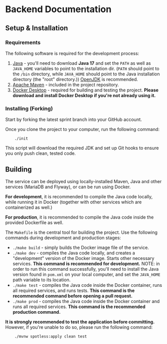 # Backend Documentation

## Setup & Installation

### Requirements

The following software is required for the development process:

1. [Java](https://openjdk.org/) - you'll need to download **Java 17** and set the `PATH` as well as `JAVA_HOME` variables to point to the installation dir. (`PATH` should point to the `/bin` directory, while `JAVA_HOME` should point to the Java installation directory (the "root" directory.)) [OpenJDK](https://openjdk.org/) is recommended.
2. [Apache Maven](https://maven.apache.org/install.html) - included in the project repository.
3. [Docker Desktop](https://www.docker.com/products/docker-desktop/) - required for building and testing the project. **Please download and install Docker Desktop if you're not already using it.**

### Installing (Forking)

Start by forking the latest sprint branch into your GitHub account.

Once you clone the project to your computer, run the following command:

```shell
    ./init
```

This script will download the required JDK and set up Git hooks to ensure you only push clean, tested code.

## Building

The service can be deployed using locally-installed Maven, Java and other services (MariaDB and Flyway), or can be run using Docker.

**For development**, it is recommended to compile the Java code locally, while running it in Docker (together with other services which are containerized as well.)

**For production**, it is recommended to compile the Java code inside the provided Dockerfile as well.

The `Makefile` is the central tool for building the project. Use the following commands during development and production stages:

- `./make build` - simply builds the Docker image file of the service.
- `./make dev` - compiles the Java code locally, and creates a "development" version of the Docker image. Starts other necessary services. **This command is recommended for development.** NOTE: in order to run this command successfully, you'll need to install the Java version found in `pom.xml` on your local computer, and set the `JAVA_HOME` path variable to its location. 
- `./make test` - compiles the Java code inside the Docker container, runs all required services, and runs tests. **This command is the recommended command before opening a pull request.**
- `./make prod` - compiles the Java code inside the Docker container and runs all required services. **This command is the recommended production command.**

**It is strongly recommended to test the application before committing.** However, if you're unable to do so, please run the following command:

```shell
    ./mvnw spotless:apply clean test
```
